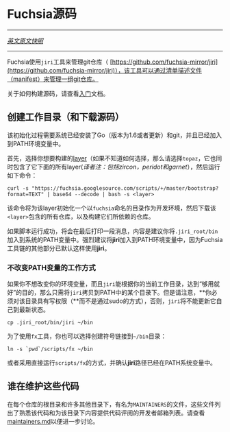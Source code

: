 <!---
**Fuchsia Source
--->

# Fuchsia源码
---

[*英文原文快照*](https://github.com/fuchsia-mirror/docs/blob/d6693145a6db79ef6db798683c743e640f7d4f96/development/source_code/README.md)

---
<!---
Fuchsia uses the `jiri` tool to manage git repositories
[https://fuchsia.googlesource.com/jiri](https://fuchsia.googlesource.com/jiri).
This tool manages a set of repositories specified by a manifest.
--->
Fuchsia使用`jiri`工具来管理git仓库（
[https://github.com/fuchsia-mirror/jiri](https://github.com/fuchsia-mirror/jiri)），该工具可以通过清单描述文件（manifest）来管理一组git仓库。

<!---
For how to build, see Fuchsia's [Getting Started](/getting_started.md) doc.
--->
关于如何构建源码，请查看[入门](/docs/getting_started.md)文档。

<!---
## Creating a new checkout
--->
## 创建工作目录（和下载源码）

<!---
The bootstrap procedure requires that you have Go 1.6 or newer and Git
installed and on your PATH.
--->
该初始化过程需要系统已经安装了Go（版本为1.6或者更新）和git，并且已经加入到PATH环境变量中。

<!---
First, select the [layer](layers.md) of the system you wish to build. (If you're
unsure, select `topaz`, which contains the lower layers). Then, run the
following command:
--->
首先，选择你想要构建的[layer](layers.md)（如果不知道如何选择，那么请选择`topaz`，它也同时包含了它下面的所有layer(*译者注：包括zircon，peridot和garnet*），然后运行如下命令：

<!---
```
curl -s "https://fuchsia.googlesource.com/scripts/+/master/bootstrap?format=TEXT" | base64 --decode | bash -s <layer>
```
--->
```
curl -s "https://fuchsia.googlesource.com/scripts/+/master/bootstrap?format=TEXT" | base64 --decode | bash -s <layer>
```

<!---
This script will bootstrap a development environment for the given layer
by first creating directories `fuchsia`, then downloading repositories for
`<layer>` as well as dependent repositories required in building `<layer>`.

Upon success, the script should print a message
recommending that you add the `.jiri_root/bin` directory to your PATH. Adding
**jiri** to your PATH is strongly recommended and is assumed by other parts of the
Fuchsia toolchain.
--->
该命令将为该layer初始化一个以`fuchsia`命名的目录作为开发环境，然后下载该`<layer>`包含的所有仓库，以及构建它们所依赖的仓库。

如果脚本运行成功，将会在最后打印一段消息，内容是建议你将`.jiri_root/bin`加入到系统的PATH变量中。强烈建议将**jiri**加入到PATH环境变量中，因为Fuchsia工具链的其他部分已默认这样使用**jiri**。

<!--
### Working without altering your PATH

If you don't like having to mangle your environment variables, and you want
`jiri` to "just work" depending on your current working directory, just copy
`jiri` into your PATH.  However, **you must have write access** (without `sudo`)
to the **directory** into which you copy `jiri`.  If you don't, then `jiri`
will not be able to keep itself up-to-date.
--->
### 不改变PATH变量的工作方式

如果你不想改变你的环境变量，而且`jiri`能根据你的当前工作目录，达到“够用就好”的目的，那么只需将`jiri`拷贝到PATH中的某个目录下。但是请注意，**你必须对该目录具有写权限（**而不是通过sudo的方式），否则，`jiri`将不能更新它自己到最新状态。

<!---
```
cp .jiri_root/bin/jiri ~/bin
```

To use the `fx` tool, you can either symlink it into your `~/bin` directory:

```
ln -s `pwd`/scripts/fx ~/bin
```
--->
```
cp .jiri_root/bin/jiri ~/bin
```

为了使用`fx`工具，你也可以选择创建符号链接到`~/bin`目录：

```
ln -s `pwd`/scripts/fx ~/bin
```

<!---
or just run the tool directly as `scripts/fx`. Make sure you have **jiri** in
your PATH.
--->
或者采用直接运行`scripts/fx`的方式，并确认**jiri**路径已经在PATH系统变量中。

<!---
## Who works on the code
--->
## 谁在维护这些代码

<!---
In the root of every repository and in many other directories are
MAINTAINERS files. These list email addresses of individuals who are
familiar with and can provide code review for the contents of the
containing directory. See [maintainers.md](maintainers.md) for more
discussion.**
--->
在每个仓库的根目录和许多其他目录下，有名为`MAINTAINERS`的文件，这些文件列出了熟悉该代码和为该目录下内容提供代码评阅的开发者邮箱列表。请查看[maintainers.md](https://github.com/fuchsia-mirror/docs/blob/d6693145a6db79ef6db798683c743e640f7d4f96/development/source_code/maintainers.md)以便进一步讨论。
